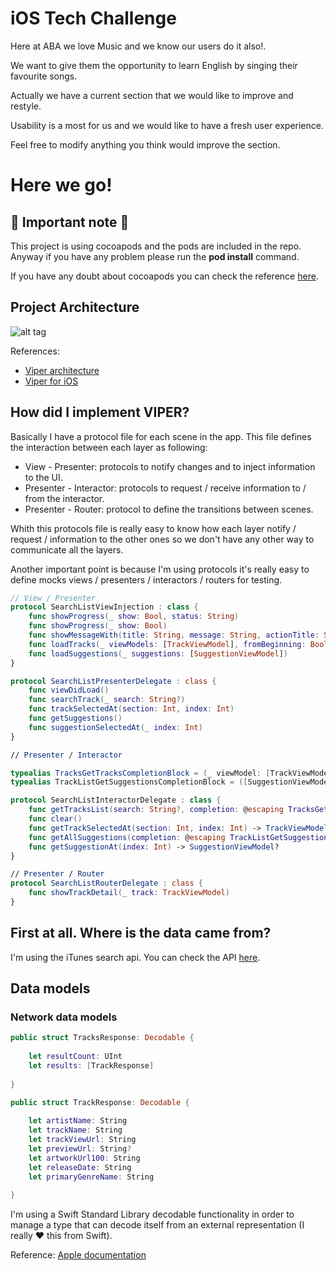 # iOS Tech Challenge

Here at ABA we love Music and we know our users do it also!.

We want to give them the opportunity to learn English by singing their favourite songs.

Actually we have a current section that we would like to improve and restyle.

Usability is a most for us and we would like to have a fresh user experience.

Feel free to modify anything you think would improve the section.

# Here we go!

## 🚨 Important note 🚨

This project is using cocoapods and the pods are included in the repo. Anyway if you have any problem please run the **pod install** command.

If you have any doubt about cocoapods you can check the reference [here](https://cocoapods.org).

## Project Architecture 
![alt tag](https://github.com/rcasanovan/iOS-tech-challenge/blob/master/Images/projectArchitecture.jpeg?raw=true)

References:
* [Viper architecture](https://www.objc.io/issues/13-architecture/viper/)
* [Viper for iOS](https://medium.com/@smalam119/viper-design-pattern-for-ios-application-development-7a9703902af6)

## How did I implement VIPER?

Basically I have a protocol file for each scene in the app. This file defines the interaction between each layer as following:

* View - Presenter: protocols to notify changes and to inject information to the UI.
* Presenter - Interactor: protocols to request / receive information to / from the interactor.
* Presenter - Router: protocol to define the transitions between scenes.

Whith this protocols file is really easy to know how each layer notify / request / information to the other ones so we don't have any other way to communicate all the layers.

Another important point is because I'm using protocols it's really easy to define mocks views / presenters / interactors / routers for testing.

```swift
// View / Presenter
protocol SearchListViewInjection : class {
    func showProgress(_ show: Bool, status: String)
    func showProgress(_ show: Bool)
    func showMessageWith(title: String, message: String, actionTitle: String)
    func loadTracks(_ viewModels: [TrackViewModel], fromBeginning: Bool)
    func loadSuggestions(_ suggestions: [SuggestionViewModel])
}

protocol SearchListPresenterDelegate : class {
    func viewDidLoad()
    func searchTrack(_ search: String?)
    func trackSelectedAt(section: Int, index: Int)
    func getSuggestions()
    func suggestionSelectedAt(_ index: Int)
}

// Presenter / Interactor

typealias TracksGetTracksCompletionBlock = (_ viewModel: [TrackViewModel]?, _ success: Bool, _ error: ResultError?) -> Void
typealias TrackListGetSuggestionsCompletionBlock = ([SuggestionViewModel]) -> Void

protocol SearchListInteractorDelegate : class {
    func getTracksList(search: String?, completion: @escaping TracksGetTracksCompletionBlock)
    func clear()
    func getTrackSelectedAt(section: Int, index: Int) -> TrackViewModel?
    func getAllSuggestions(completion: @escaping TrackListGetSuggestionsCompletionBlock)
    func getSuggestionAt(index: Int) -> SuggestionViewModel?
}

// Presenter / Router
protocol SearchListRouterDelegate : class {
    func showTrackDetail(_ track: TrackViewModel)
}
```

## First at all. Where is the data came from?

I'm using the iTunes search api. You can check the API [here](https://affiliate.itunes.apple.com/resources/documentation/itunes-store-web-service-search-api/).

## Data models

### Network data models

```swift
public struct TracksResponse: Decodable {
    
    let resultCount: UInt
    let results: [TrackResponse]
    
}

public struct TrackResponse: Decodable {
    
    let artistName: String
    let trackName: String
    let trackViewUrl: String
    let previewUrl: String?
    let artworkUrl100: String
    let releaseDate: String
    let primaryGenreName: String
    
}
```

I'm using a Swift Standard Library decodable functionality in order to manage a type that can decode itself from an external representation (I really ❤ this from Swift).

Reference: [Apple documentation](https://developer.apple.com/documentation/swift/swift_standard_library/encoding_decoding_and_serialization)